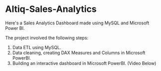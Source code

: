 # Altiq-Sales-Analytics

Here's a Sales Analytics Dashboard made using MySQL and Microsoft Power BI.

The project involved the following steps:

1) Data ETL using MySQL.
2) Data cleaning, creating DAX Measures and Columns in Microsoft PowerBI.
3) Building an interactive dashboard in Microsoft PowerBI. (Video Below)
